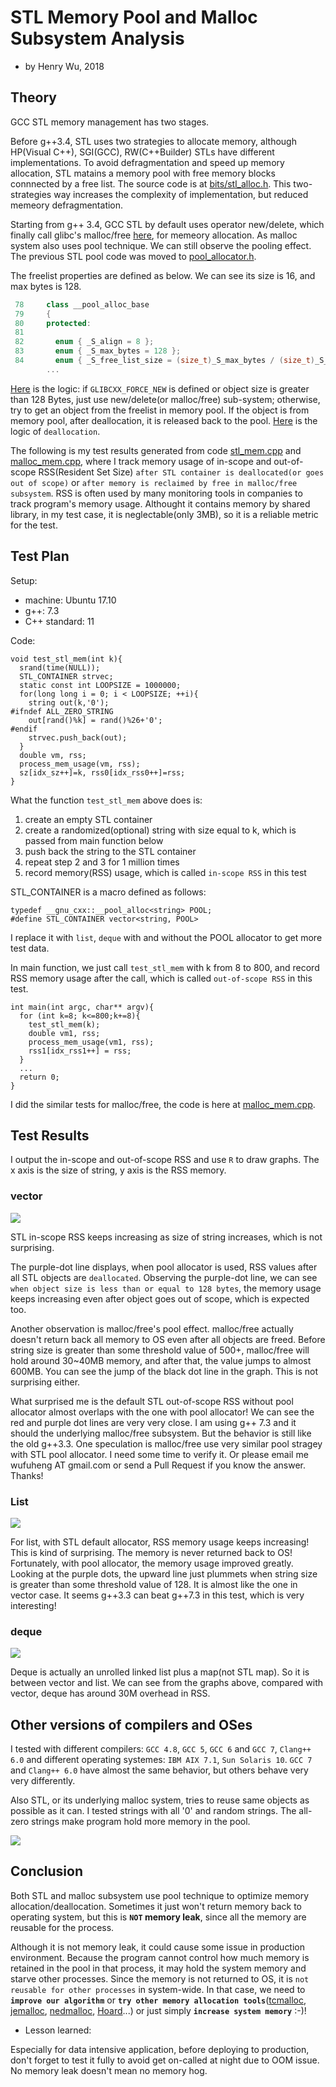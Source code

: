# STL Memory Pool and Malloc Subsystem Analysis

- by Henry Wu, 2018


## Theory

GCC STL memory management has two stages.
 
Before g++3.4, STL uses two strategies to allocate memory, although HP(Visual C++), SGI(GCC), RW(C++Builder) STLs have different implementations. To avoid defragmentation and speed up memory allocation, STL matains a memory pool with free memory blocks connnected by a free list. The source code is at [bits/stl_alloc.h](https://github.com/henrywoo/STLandMallocMemory/blob/master/g%2B%2B/3.3/bits/stl_alloc.h#L332). This two-strategies way increases the complexity of implementation, but reduced memeory defragmentation.
 
Starting from g++ 3.4, GCC STL by default uses operator new/delete, which finally call glibc's malloc/free [here](https://github.molgen.mpg.de/git-mirror/glibc/blob/master/malloc/malloc.c#L22), for memeory allocation. As malloc system also uses pool technique. We can still observe the pooling effect. The previous STL pool code was moved to [pool_allocator.h](https://github.com/gcc-mirror/gcc/blob/master/libstdc%2B%2B-v3/include/ext/pool_allocator.h#L84).

The freelist properties are defined as below. We can see its size is 16, and max bytes is 128.
```cpp
 78     class __pool_alloc_base
 79     { 
 80     protected:
 81 
 82       enum { _S_align = 8 };
 83       enum { _S_max_bytes = 128 };
 84       enum { _S_free_list_size = (size_t)_S_max_bytes / (size_t)_S_align };
        ...
```

[Here](https://github.com/gcc-mirror/gcc/blob/master/libstdc%2B%2B-v3/include/ext/pool_allocator.h#L243) is the logic: if `GLIBCXX_FORCE_NEW` is defined or object size is greater than 128 Bytes, just use new/delete(or malloc/free) sub-system; otherwise, try to get an object from the freelist in memory pool. If the object is from memory pool, after deallocation, it is released back to the pool. [Here]((https://github.com/gcc-mirror/gcc/blob/master/libstdc%2B%2B-v3/include/ext/pool_allocator.h#L279)) is the logic of `deallocation`.


The following is my test results generated from code [stl_mem.cpp](src/stl_mem.cpp) and [malloc_mem.cpp](src/malloc_mem.cpp), where I track memory usage of in-scope and out-of-scope RSS(Resident Set Size) `after STL container is deallocated(or goes out of scope)` or `after memory is reclaimed by free in malloc/free subsystem`. RSS is often used by many monitoring tools in companies to track program's memory usage. Althought it contains memory by shared library, in my test case, it is neglectable(only 3MB), so it is a reliable metric for the test.

## Test Plan

Setup:

- machine: Ubuntu 17.10
- g++: 7.3
- C++ standard: 11

Code:

```
void test_stl_mem(int k){
  srand(time(NULL));
  STL_CONTAINER strvec;
  static const int LOOPSIZE = 1000000;
  for(long long i = 0; i < LOOPSIZE; ++i){
    string out(k,'0');
#ifndef ALL_ZERO_STRING
    out[rand()%k] = rand()%26+'0';
#endif
    strvec.push_back(out);
  }
  double vm, rss;
  process_mem_usage(vm, rss);
  sz[idx_sz++]=k, rss0[idx_rss0++]=rss;
}
```
What the function `test_stl_mem` above does is:

1. create an empty STL container
2. create a randomized(optional) string with size equal to k, which is passed from main function below
3. push back the string to the STL container
4. repeat step 2 and 3 for 1 million times
5. record memory(RSS) usage, which is called `in-scope RSS` in this test

 
STL_CONTAINER is a macro defined as follows:

```
typedef __gnu_cxx::__pool_alloc<string> POOL;
#define STL_CONTAINER vector<string, POOL>
```

I replace it with `list`, `deque` with and without the POOL allocator to get more test data.

In main function, we just call `test_stl_mem` with k from 8 to 800, and record RSS memory usage after the call, which is called `out-of-scope RSS` in this test.

```
int main(int argc, char** argv){
  for (int k=8; k<=800;k+=8){
    test_stl_mem(k);
    double vm1, rss;
    process_mem_usage(vm1, rss);
    rss1[idx_rss1++] = rss;
  }
  ...
  return 0;
}
```

I did the similar tests for malloc/free, the code is here at [malloc_mem.cpp](src/malloc_mem.cpp).

## Test Results

I output the in-scope and out-of-scope RSS and use `R` to draw graphs. The x axis is the size of string, y axis is the RSS memory.

### vector

![](img/vector.png)

STL in-scope RSS keeps increasing as size of string increases, which is not surprising. 

The purple-dot line displays, when pool allocator is used, RSS values after all STL objects are `deallocated`. Observing the purple-dot line, we can see `when object size is less than or equal to 128 bytes`, the memory usage keeps increasing even after object goes out of scope, which is expected too.

Another observation is malloc/free's pool effect. malloc/free actually doesn't return back all memory to OS even after all objects are freed. Before string size is greater than some threshold value of 500+, malloc/free will hold around 30~40MB memory, and after that, the value jumps to almost 600MB. You can see the jump of the black dot line in the graph. This is not surprising either.

What surprised me is the default STL out-of-scope RSS without pool allocator almost overlaps with the one with pool allocator! We can see the red and purple dot lines are very very close. I am using g++ 7.3 and it should the underlying malloc/free subsystem. But the behavior is still like the old g++3.3. One speculation is malloc/free use very similar pool stragey with STL pool allocator. I need some time to verify it. Or please email me wufuheng AT gmail.com or send a Pull Request if you know the answer. Thanks!

### List

![](img/list.png)

For list, with STL default allocator, RSS memory usage keeps increasing! This is kind of surprising. The memory is never returned back to OS! Fortunately, with pool allocator, the memory usage improved greatly. Looking at the purple dots, the upward line just plummets when string size is greater than some threshold value of 128. It is almost like the one in vector case. It seems g++3.3 can beat g++7.3 in this test, which is very interesting! 

### deque

![](img/deque.png)

Deque is actually an unrolled linked list plus a map(not STL map). So it is between vector and list. We can see from the graphs above, compared with vector, deque has around 30M overhead in RSS.



## Other versions of compilers and OSes

I tested with different compilers: `GCC 4.8`, `GCC 5`, `GCC 6` and `GCC 7`, `Clang++ 6.0` and different operating systemes: `IBM AIX 7.1`, `Sun Solaris 10`. `GCC 7` and `Clang++ 6.0` have almost the same behavior, but others behave very very differently.

Also STL, or its underlying malloc system, tries to reuse same objects as possible as it can. I tested strings with all '0' and random strings. The all-zero strings make program hold more memory in the pool.

![](img/gcc4.8_random_string.png)


## Conclusion

Both STL and malloc subsystem use pool technique to optimize memory allocation/deallocation. Sometimes it just won't return memory back to operating system, but this is __`NOT` memory leak__, since all the memory are reusable for the process.

Although it is not memory leak, it could cause some issue in production environment. Because the program cannot control how much memory is retained in the pool in that process, it may hold the system memory and starve other processes. Since the memory is not returned to OS, it is `not reusable for other processes` in system-wide. In that case, we need to __`improve our algorithm`__ or __`try other memory allocation tools`__([tcmalloc](http://goog-perftools.sourceforge.net/doc/tcmalloc.html), [jemalloc](http://people.freebsd.org/~jasone/jemalloc/bsdcan2006/jemalloc.pdf), [nedmalloc](http://www.nedprod.com/programs/portable/nedmalloc/index.html), [Hoard](http://www.hoard.org/)...) or just simply __`increase system memory`__ :-)!


- Lesson learned:

Especially for data intensive application, before deploying to production, don't forget to test it fully to avoid get on-called at night due to OOM issue. No memory leak doesn't mean no memory hog.

